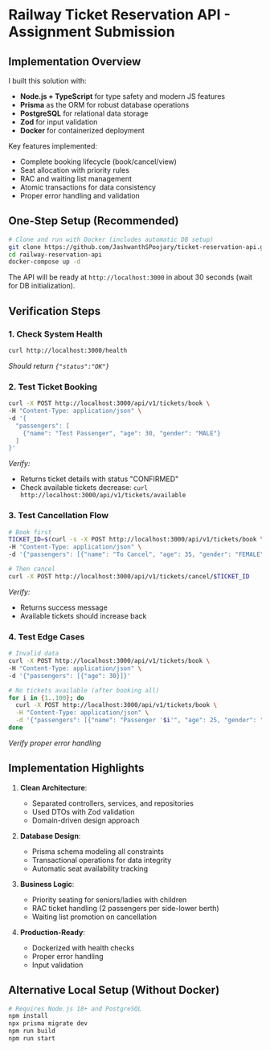 # Railway Ticket Reservation API - Assignment Submission

## Implementation Overview

I built this solution with:
- **Node.js + TypeScript** for type safety and modern JS features
- **Prisma** as the ORM for robust database operations
- **PostgreSQL** for relational data storage
- **Zod** for input validation
- **Docker** for containerized deployment

Key features implemented:
- Complete booking lifecycle (book/cancel/view)
- Seat allocation with priority rules
- RAC and waiting list management
- Atomic transactions for data consistency
- Proper error handling and validation

## One-Step Setup (Recommended)

```bash
# Clone and run with Docker (includes automatic DB setup)
git clone https://github.com/JashwanthSPoojary/ticket-reservation-api.git
cd railway-reservation-api
docker-compose up -d
```

The API will be ready at `http://localhost:3000` in about 30 seconds (wait for DB initialization).

## Verification Steps

### 1. Check System Health
```bash
curl http://localhost:3000/health
```
*Should return `{"status":"OK"}`*

### 2. Test Ticket Booking
```bash
curl -X POST http://localhost:3000/api/v1/tickets/book \
-H "Content-Type: application/json" \
-d '{
  "passengers": [
    {"name": "Test Passenger", "age": 30, "gender": "MALE"}
  ]
}'
```
*Verify:*
- Returns ticket details with status "CONFIRMED"
- Check available tickets decrease: `curl http://localhost:3000/api/v1/tickets/available`

### 3. Test Cancellation Flow
```bash
# Book first
TICKET_ID=$(curl -s -X POST http://localhost:3000/api/v1/tickets/book \
-H "Content-Type: application/json" \
-d '{"passengers": [{"name": "To Cancel", "age": 35, "gender": "FEMALE"}]}' | jq -r '.data.id')

# Then cancel
curl -X POST http://localhost:3000/api/v1/tickets/cancel/$TICKET_ID
```
*Verify:*
- Returns success message
- Available tickets should increase back

### 4. Test Edge Cases
```bash
# Invalid data
curl -X POST http://localhost:3000/api/v1/tickets/book \
-H "Content-Type: application/json" \
-d '{"passengers": [{"age": 30}]}'

# No tickets available (after booking all)
for i in {1..100}; do
  curl -X POST http://localhost:3000/api/v1/tickets/book \
  -H "Content-Type: application/json" \
  -d '{"passengers": [{"name": "Passenger '$i'", "age": 25, "gender": "MALE"}]}'
done
```
*Verify proper error handling*

## Implementation Highlights

1. **Clean Architecture**:
   - Separated controllers, services, and repositories
   - Used DTOs with Zod validation
   - Domain-driven design approach

2. **Database Design**:
   - Prisma schema modeling all constraints
   - Transactional operations for data integrity
   - Automatic seat availability tracking

3. **Business Logic**:
   - Priority seating for seniors/ladies with children
   - RAC ticket handling (2 passengers per side-lower berth)
   - Waiting list promotion on cancellation

4. **Production-Ready**:
   - Dockerized with health checks
   - Proper error handling
   - Input validation

## Alternative Local Setup (Without Docker)

```bash
# Requires Node.js 18+ and PostgreSQL
npm install
npx prisma migrate dev
npm run build
npm run start
```
